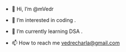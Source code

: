 - 👋 Hi, I’m @mVedr
- 👀 I’m interested in coding .
- 🌱 I’m currently learning DSA .

- 📫 How to reach me vedrecharla@gmail.com

<!---
mVedr/mVedr is a ✨ special ✨ repository because its `README.md` (this file) appears on your GitHub profile.
You can click the Preview link to take a look at your changes.
--->
